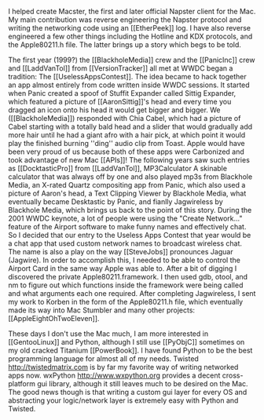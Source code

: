 I helped create Macster, the first and later official Napster client for the Mac. My main contribution was reverse engineering the Napster protocol and writing the networking code using an [[EtherPeek]] log. I have also reverse engineered a few other things including the Hotline and KDX protocols, and the Apple80211.h file. The latter brings up a story which begs to be told.

The first year (1999?) the [[BlackholeMedia]] crew and the [[PanicInc]] crew and [[LaddVanTol]] from [[VersionTracker]] all met at WWDC began a tradition: The [[UselessAppsContest]]. The idea became to hack together an app almost entirely from code written inside WWDC sessions. It started when Panic created a spoof of Stuffit Expander called Sittig Expander, which featured a picture of [[AaronSittig]]'s head and every time you dragged an icon onto his head it would get bigger and bigger. We ([[BlackholeMedia]]) responded with Chia Cabel, which had a picture of Cabel starting with a totally bald head and a slider that would gradually add more hair until he had a giant afro with a hair pick, at which point it would play the finished burning ''ding'' audio clip from Toast. Apple would have been very proud of us because both of these apps were Carbonized and took advantage of new Mac [[APIs]]! The following years saw such entries as [[DocktasticPro]] from [[LaddVanTol]], MP3Calculator A skinable calculator that was always off by one and also played mp3s from Blackhole Media, an X-rated Quartz compositing app from Panic, which also used a picture of Aaron's head, a Text Clipping Viewer by Blackhole Media, what eventually became Desktastic by Panic, and fianlly Jagwireless by Blackhole Media, which brings us back to the point of this story. During the 2001 WWDC keynote, a lot of people were using the "Create Network..." feature of the Airport software to make funny names and effectively chat. So I decided that our entry to the Useless Apps Contest that year would be a chat app that used custom network names to broadcast wireless chat. The name is also a play on the way [[SteveJobs]] pronounces Jaguar (Jagwire). In order to accomplish this, I needed to be able to control the Airport Card in the same way Apple was able to. After a bit of digging I discovered the private Apple80211.framework. I then used gdb, otool, and nm to figure out which functions inside the framework were being called and what arguments each one required. After completing Jagwireless, I sent my work to Korben in the form of the Apple80211.h file, which eventually made its way into Mac Stumbler and many other projects: [[AppleEightOhTwoEleven]].

These days I don't use the Mac much, I am more interested in [[GentooLinux]] and Python, although I still use [[PyObjC]] sometimes on my old cracked Titanium [[PowerBook]]. I have found Python to be the best programming language for almost all of my needs. Twisted http://twistedmatrix.com is by far my favorite way of writing networked apps now. wxPython http://www.wxpython.org provides a decent cross-platform gui library, although it still leaves much to be desired on the Mac. The good news though is that writing a custom gui layer for every OS and abstracting your logic/network layer is extremely easy with Python and Twisted.
